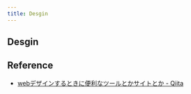 ```yaml
---
title: Desgin
---
```


## Desgin


## Reference
- [webデザインするときに便利なツールとかサイトとか \- Qiita](https://qiita.com/tsuyuri104/items/dec3540c9f3b84c9577c)
